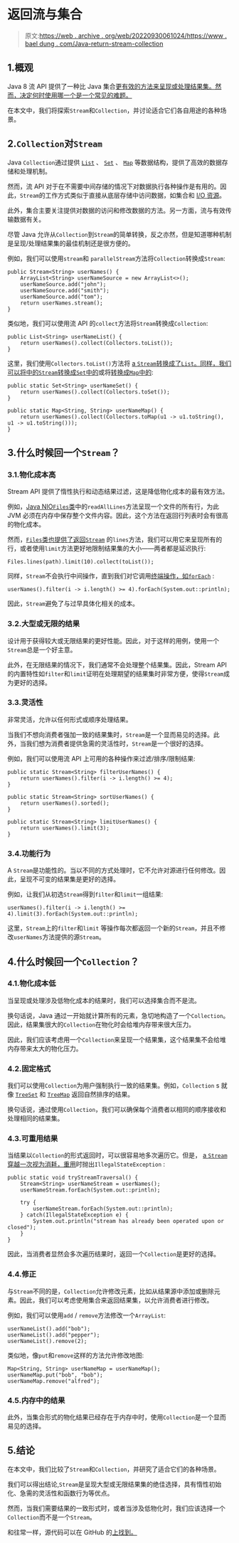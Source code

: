 # 返回流与集合

> 原文:[https://web . archive . org/web/20220930061024/https://www . bael dung . com/Java-return-stream-collection](https://web.archive.org/web/20220930061024/https://www.baeldung.com/java-return-stream-collection)

## 1.概观

Java 8 流 API 提供了一种比 Java 集合[更有效的方法来呈现或处理结果集。然而，决定何时使用哪一个是一个常见的难题。](/web/20220628065735/https://www.baeldung.com/java-collections)

在本文中，我们将探索`Stream`和`Collection`，并讨论适合它们各自用途的各种场景。

## 2.`Collection`对`Stream`

Java `Collection`通过提供 [`List`](/web/20220628065735/https://www.baeldung.com/java-linkedlist) 、 [`Set`](/web/20220628065735/https://www.baeldung.com/java-hashset) 、 [`Map`](/web/20220628065735/https://www.baeldung.com/java-hashmap) 等数据结构，提供了高效的数据存储和处理机制。

然而，流 API 对于在不需要中间存储的情况下对数据执行各种操作是有用的。因此，`Stream`的工作方式类似于直接从底层存储中访问数据，如集合和 [I/O 资源](/web/20220628065735/https://www.baeldung.com/java-io)。

此外，集合主要关注提供对数据的访问和修改数据的方法。另一方面，流与有效传输数据有关。

尽管 Java 允许从`Collection`到`Stream`的简单转换，反之亦然，但是知道哪种机制是呈现/处理结果集的最佳机制还是很方便的。

例如，我们可以使用`stream`和 `parallelStream`方法将`Collection`转换成`Stream`:

```
public Stream<String> userNames() {
    ArrayList<String> userNameSource = new ArrayList<>();
    userNameSource.add("john");
    userNameSource.add("smith");
    userNameSource.add("tom");
    return userNames.stream();
} 
```

类似地，我们可以使用流 API 的`collect`方法将`Stream`转换成`Collection`:

```
public List<String> userNameList() {
    return userNames().collect(Collectors.toList());
}
```

这里，我们使用`Collectors.toList()`方法将 [a `Stream`转换成了`List`。同样，我们可以将](/web/20220628065735/https://www.baeldung.com/java-8-collectors#1-collectorstolist)[中的`Stream`转换成`Set`中的](/web/20220628065735/https://www.baeldung.com/java-8-collectors#2-collectorstoset)或将[转换成`Map`中的](/web/20220628065735/https://www.baeldung.com/java-8-collectors#4-collectorstomap):

```
public static Set<String> userNameSet() {
    return userNames().collect(Collectors.toSet());
}

public static Map<String, String> userNameMap() {
    return userNames().collect(Collectors.toMap(u1 -> u1.toString(), u1 -> u1.toString()));
} 
```

## 3.什么时候回一个`Stream`？

### 3.1.物化成本高

Stream API 提供了惰性执行和动态结果过滤，这是降低物化成本的最有效方法。

例如，[Java NIO`Files`类](/web/20220628065735/https://www.baeldung.com/reading-file-in-java#read-file-with-path-readalllines)中的`readAllLines`方法呈现一个文件的所有行，为此 JVM 必须在内存中保存整个文件内容。因此，这个方法在返回行列表时会有很高的物化成本。

然而，[`Files`类也提供了返回`Stream`](/web/20220628065735/https://www.baeldung.com/reading-file-in-java#%20id=) 的`lines`方法，我们可以用它来呈现所有的行，或者使用`limit`方法更好地限制结果集的大小——两者都是延迟执行:

```
Files.lines(path).limit(10).collect(toList());
```

同样，`Stream`不会执行中间操作，直到我们对它调用[终端操作，如`forEach`](/web/20220628065735/https://www.baeldung.com/java-collection-stream-foreach) :

```
userNames().filter(i -> i.length() >= 4).forEach(System.out::println);
```

因此，`Stream`避免了与过早具体化相关的成本。

### 3.2.大型或无限的结果

设计用于获得较大或无限结果的更好性能。因此，对于这样的用例，使用一个`Stream`总是一个好主意。

此外，在无限结果的情况下，我们通常不会处理整个结果集。因此，Stream API 的内置特性如`filter`和`limit`证明在处理期望的结果集时非常方便，使得`Stream`成为更好的选择。

### 3.3.灵活性

非常灵活，允许以任何形式或顺序处理结果。

当我们不想向消费者强加一致的结果集时，`Stream`是一个显而易见的选择。此外，当我们想为消费者提供急需的灵活性时，`Stream`是一个很好的选择。

例如，我们可以使用流 API 上可用的各种操作来过滤/排序/限制结果:

```
public static Stream<String> filterUserNames() {
    return userNames().filter(i -> i.length() >= 4);
}

public static Stream<String> sortUserNames() {
    return userNames().sorted();
}

public static Stream<String> limitUserNames() {
    return userNames().limit(3);
}
```

### 3.4.功能行为

A `Stream`是功能性的。当以不同的方式处理时，它不允许对源进行任何修改。因此，呈现不可变的结果集是更好的选择。

例如，让我们从初选`Stream`得到`filter`和`limit`一组结果:

```
userNames().filter(i -> i.length() >= 4).limit(3).forEach(System.out::println);
```

这里，`Stream`上的`filter`和`limit` 等操作每次都返回一个新的`Stream`，并且不修改`userNames`方法提供的源`Stream`。

## 4.什么时候回一个`Collection`？

### 4.1.物化成本低

当呈现或处理涉及低物化成本的结果时，我们可以选择集合而不是流。

换句话说，Java 通过一开始就计算所有的元素，急切地构造了一个`Collection`。因此，结果集很大的`Collection`在物化时会给堆内存带来很大压力。

因此，我们应该考虑用一个`Collection`来呈现一个结果集，这个结果集不会给堆内存带来太大的物化压力。

### 4.2.固定格式

我们可以使用`Collection`为用户强制执行一致的结果集。例如，`Collection` s 就像 [`TreeSet`](/web/20220628065735/https://www.baeldung.com/java-tree-set) 和 [`TreeMap`](/web/20220628065735/https://www.baeldung.com/java-treemap) 返回自然排序的结果。

换句话说，通过使用`Collection`，我们可以确保每个消费者以相同的顺序接收和处理相同的结果集。

### 4.3.可重用结果

当结果以`Collection`的形式返回时，可以很容易地多次遍历它。但是， [a `Stream`穿越一次视为消耗，重用](/web/20220628065735/https://www.baeldung.com/java-stream-operated-upon-or-closed-exception)时抛出`IllegalStateException` :

```
public static void tryStreamTraversal() {
    Stream<String> userNameStream = userNames();
    userNameStream.forEach(System.out::println);

    try {
        userNameStream.forEach(System.out::println);
    } catch(IllegalStateException e) {
        System.out.println("stream has already been operated upon or closed");
    }
}
```

因此，当消费者显然会多次遍历结果时，返回一个`Collection`是更好的选择。

### 4.4.修正

与`Stream`不同的是，`Collection`允许修改元素，比如从结果源中添加或删除元素。因此，我们可以考虑使用集合来返回结果集，以允许消费者进行修改。

例如，我们可以使用`add` / `remove`方法修改一个`ArrayList`:

```
userNameList().add("bob");
userNameList().add("pepper");
userNameList().remove(2);
```

类似地，像`put`和`remove`这样的方法允许修改地图:

```
Map<String, String> userNameMap = userNameMap();
userNameMap.put("bob", "bob");
userNameMap.remove("alfred");
```

### 4.5.内存中的结果

此外，当集合形式的物化结果已经存在于内存中时，使用`Collection`是一个显而易见的选择。

## 5.结论

在本文中，我们比较了`Stream`和`Collection`，并研究了适合它们的各种场景。

我们可以得出结论,`Stream`是呈现大型或无限结果集的绝佳选择，具有惰性初始化、急需的灵活性和函数行为等优点。

然而，当我们需要结果的一致形式时，或者当涉及低物化时，我们应该选择一个`Collection`而不是一个`Stream`。

和往常一样，源代码可以在 GitHub 的[上找到。](https://web.archive.org/web/20220628065735/https://github.com/eugenp/tutorials/tree/master/core-java-modules/core-java-streams-3)